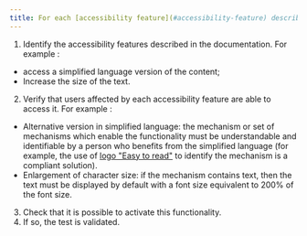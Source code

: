 ```yaml
---
title: For each [accessibility feature](#accessibility-feature) described in the [documentation](#documentation), the [mechanism that allows it to be activated](#mechanism-that-allows-to-activate-an-accessibility-feature) meets the accessibility needs of the users concerned. Has this rule been followed (except in particular cases)?
---
```


1. Identify the accessibility features described in the documentation. For example :
- access a simplified language version of the content;
- Increase the size of the text.
2. Verify that users affected by each accessibility feature are able to access it. For example :
- Alternative version in simplified language: the mechanism or set of mechanisms which enable the functionality must be understandable and identifiable by a person who benefits from the simplified language (for example, the use of <a href="https: //www.inclusion-europe.eu/easy-to-read/" hreflang="en">logo "Easy to read"</a> to identify the mechanism is a compliant solution).
- Enlargement of character size: if the mechanism contains text, then the text must be displayed by default with a font size equivalent to 200% of the font size.
3. Check that it is possible to activate this functionality.
4. If so, the test is validated.